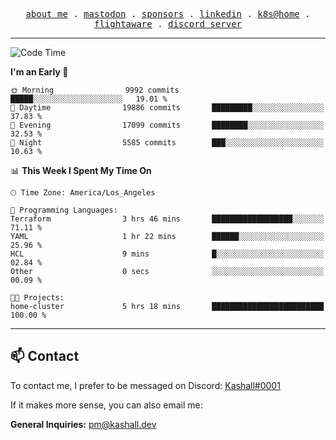 <p align="center">
  <samp>
    <a href="https://jordanjones.org/">about me</a> .
    <a rel="me" href="https://mastodon.social/@kashall">mastodon</a> .
    <a href="https://github.com/sponsors/kashalls">sponsors</a> .
    <a href="https://linkedin.com/in/jordpjones">linkedin</a> .
    <a href="https://github.com/kashalls/home-cluster">k8s@home</a> .
    <a href="https://flightaware.com/adsb/stats/user/kashalls">flightaware</a> .
    <a href="https://discord.gg/V2WrCfqba9">discord server</a>
  </samp>
</p>

---

<!--START_SECTION:waka-->
![Code Time](http://img.shields.io/badge/Code%20Time-1%2C728%20hrs%2038%20mins-blue)

**I'm an Early 🐤** 

```text
🌞 Morning                9992 commits        █████░░░░░░░░░░░░░░░░░░░░   19.01 % 
🌆 Daytime                19886 commits       █████████░░░░░░░░░░░░░░░░   37.83 % 
🌃 Evening                17099 commits       ████████░░░░░░░░░░░░░░░░░   32.53 % 
🌙 Night                  5585 commits        ███░░░░░░░░░░░░░░░░░░░░░░   10.63 % 
```


📊 **This Week I Spent My Time On** 

```text
🕑︎ Time Zone: America/Los_Angeles

💬 Programming Languages: 
Terraform                3 hrs 46 mins       ██████████████████░░░░░░░   71.11 % 
YAML                     1 hr 22 mins        ██████░░░░░░░░░░░░░░░░░░░   25.96 % 
HCL                      9 mins              █░░░░░░░░░░░░░░░░░░░░░░░░   02.84 % 
Other                    0 secs              ░░░░░░░░░░░░░░░░░░░░░░░░░   00.09 % 

🐱‍💻 Projects: 
home-cluster             5 hrs 18 mins       █████████████████████████   100.00 % 
```


<!--END_SECTION:waka-->

---

## 📫 Contact

To contact me, I prefer to be messaged on Discord:  [Kashall#0001](https://discord.com/users/201077739589992448)

If it makes more sense, you can also email me:

**General Inquiries:** pm@kashall.dev  
